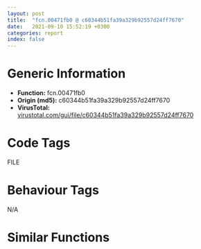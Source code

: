 ```yaml
---
layout: post
title:  "fcn.00471fb0 @ c60344b51fa39a329b92557d24ff7670"
date:   2021-09-10 15:52:19 +0300
categories: report
index: false
---
```


# Generic Information
- **Function:** fcn.00471fb0
- **Origin (md5):** c60344b51fa39a329b92557d24ff7670
- **VirusTotal:** [virustotal.com/gui/file/c60344b51fa39a329b92557d24ff7670][virustotal_ref]

# Code Tags
<span class="tag" id="FILE">FILE</span>


# Behaviour Tags
<span class="bhv-tag" id="na">N/A</span>

# Similar Functions
<script type="text/javascript" src="https://www.gstatic.com/charts/loader.js"></script>
<script type="text/javascript">

    google.charts.load('current', {'packages':['corechart']});
    google.charts.setOnLoadCallback(drawChart);

    function drawChart() {
    var data = new google.visualization.DataTable();
        data.addColumn('number', 'X');
        data.addColumn('number', 'Y');
        data.addColumn({type: 'string', role: 'tooltip', 'p': {'html': true}});
        data.addColumn({'type': 'string', 'role': 'style'});
        
        data.addRows([
    [-86.7068099975586, 6.643580436706543, '<b><a href="/report/fcn.00471fb0@c60344b51fa39a329b92557d24ff7670">fcn.00471fb0</a><br>@c60344b51fa39a329b92557d24ff7670</b><br>push ebp<br>mov ebp, esp<br>push 0xffffffffffffffff<br>push 0x5ad3e0<br>mov eax, dword<br>push eax<br>sub esp, 0x4c<br>mov eax, dword[0x5ffcc0]<br>xor eax, ebp<br>push eax<br>lea eax, [ebp-0xc]<br>mov dword<br>mov dword[ebp-0x34], ecx<br>lea ecx, [ebp-0x1c]<br>call fcn.00421860<br>mov dword[ebp-4], 0<br>lea ecx, [ebp-0x18]<br>call fcn.00421860<br>mov byte[ebp-4], 1<br>push 0xb<br>lea eax, [ebp-0x20]<br>push eax<br>call fcn.0044e680<br>add esp, 8<br>mov dword[ebp-0x38], eax<br>mov ecx, dword[ebp-0x38]<br>mov dword[ebp-0x3c], ecx<br>mov byte[ebp-4], 2<br>mov edx, dword[ebp-0x3c]<br>push edx<br>lea ecx, [ebp-0x1c]<br>call fcn.0040f980<br>mov byte[ebp-4], 1<br>lea ecx, [ebp-0x20]<br>call fcn.00410950<br>push str.PN8n8n<br>mov eax, dword[ebp-0x1c]<br>push eax<br>push 0x5cffd0<br>lea ecx, [ebp-0x18]<br>push ecx<br>call fcn.00415100<br>add esp, 0x10<br>push ecx<br>mov ecx, esp<br>mov dword[ebp-0x24], esp<br>lea edx, [ebp-0x18]<br>push edx<br>call fcn.0040f860<br>mov dword[ebp-0x40], eax<br>call fcn.0044e5f0<br>add esp, 4<br>mov dword[ebp-0x44], eax<br>cmp dword[ebp-0x44], 0<br>je 0x47207d<br>push ecx<br>mov ecx, esp<br>mov dword[ebp-0x28], esp<br>lea eax, [ebp-0x18]<br>push eax<br>call fcn.0040f860<br>mov dword[ebp-0x48], eax<br>call fcn.0044ec20<br>add esp, 4<br>lea ecx, [ebp-0x14]<br>call fcn.00421860<br>mov byte[ebp-4], 3<br>lea ecx, [ebp-0x10]<br>call fcn.00421860<br>mov byte[ebp-4], 4<br>push 0x10<br>lea ecx, [ebp-0x2c]<br>push ecx<br>call fcn.0044e680<br>add esp, 8<br>mov dword[ebp-0x4c], eax<br>mov edx, dword[ebp-0x4c]<br>mov dword[ebp-0x50], edx<br>mov byte[ebp-4], 5<br>mov eax, dword[ebp-0x50]<br>push eax<br>lea ecx, [ebp-0x14]<br>call fcn.0040f980<br>mov byte[ebp-4], 4<br>lea ecx, [ebp-0x2c]<br>call fcn.00410950<br>push str.PN8n8n<br>mov ecx, dword[ebp-0x14]<br>push ecx<br>push str._s__s.lnk<br>lea edx, [ebp-0x10]<br>push edx<br>call fcn.00415100<br>add esp, 0x10<br>push ecx<br>mov ecx, esp<br>mov dword[ebp-0x30], esp<br>lea eax, [ebp-0x10]<br>push eax<br>call fcn.0040f860<br>mov dword[ebp-0x54], eax<br>call fcn.0044e5f0<br>add esp, 4<br>mov dword[ebp-0x58], eax<br>cmp dword[ebp-0x58], 0<br>je 0x472114<br>lea ecx, [ebp-0x10]<br>call fcn.00453f10<br>push eax<br>call dword[sym.imp.KERNEL32.dll_DeleteFileW]<br>mov byte[ebp-4], 3<br>lea ecx, [ebp-0x10]<br>call fcn.00410950<br>mov byte[ebp-4], 1<br>lea ecx, [ebp-0x14]<br>call fcn.00410950<br>mov byte[ebp-4], 0<br>lea ecx, [ebp-0x18]<br>call fcn.00410950<br>mov dword[ebp-4], 0xffffffff<br>lea ecx, [ebp-0x1c]<br>call fcn.00410950<br>mov ecx, dword[ebp-0xc]<br>mov dword<br>pop ecx<br>mov esp, ebp<br>pop ebp<br>ret <br><eoc> ', 'point { fill-color: #e0440e; }'],
[-35.49811553955078, -105.87810516357422, '<b><a href="/report/fcn.0041a1d0@c60344b51fa39a329b92557d24ff7670">fcn.0041a1d0</a><br>@c60344b51fa39a329b92557d24ff7670</b><br>push ebp<br>mov ebp, esp<br>push 0xffffffffffffffff<br>push 0x5afaf8<br>mov eax, dword<br>push eax<br>sub esp, 0x88<br>push esi<br>mov eax, dword[0x5ffcc0]<br>xor eax, ebp<br>push eax<br>lea eax, [ebp-0xc]<br>mov dword<br>mov dword[ebp-0x4c], ecx<br>mov dword[ebp-4], 1<br>push 0x26<br>lea eax, [ebp-0x24]<br>push eax<br>call fcn.00516660<br>add esp, 8<br>mov dword[ebp-0x50], eax<br>mov ecx, dword[ebp-0x50]<br>mov dword[ebp-0x54], ecx<br>mov byte[ebp-4], 2<br>push str._Internet_Explorer_iexplore.exe<br>mov edx, dword[ebp-0x54]<br>push edx<br>lea eax, [ebp-0x10]<br>push eax<br>call fcn.00410080<br>add esp, 0xc<br>mov byte[ebp-4], 4<br>lea ecx, [ebp-0x24]<br>call fcn.00410950<br>push ecx<br>mov ecx, esp<br>mov dword[ebp-0x28], esp<br>lea edx, [ebp-0x10]<br>push edx<br>call fcn.0040f860<br>mov dword[ebp-0x58], eax<br>call fcn.00528e50<br>add esp, 4<br>mov dword[ebp-0x5c], eax<br>cmp dword[ebp-0x5c], 0<br>je 0x41a43b<br>lea esi, [ebp-0x14]<br>call fcn.00516620<br>mov byte[ebp-4], 5<br>lea eax, [ebp-0x1c]<br>push eax<br>mov ecx, dword[ebp-0x4c]<br>call fcn.0041a480<br>mov byte[ebp-4], 6<br>mov ecx, dword[ebp+0x10]<br>push ecx<br>push ecx<br>mov ecx, esp<br>mov dword[ebp-0x2c], esp<br>push 0x5da5a8<br>call fcn.0040f880<br>mov dword[ebp-0x60], eax<br>mov edx, dword[ebp-0x60]<br>mov dword[ebp-0x64], edx<br>mov byte[ebp-4], 7<br>push ecx<br>mov ecx, esp<br>mov dword[ebp-0x30], esp<br>lea eax, [ebp-0x1c]<br>push eax<br>call fcn.0040f860<br>mov dword[ebp-0x68], eax<br>mov ecx, dword[ebp-0x68]<br>mov dword[ebp-0x6c], ecx<br>mov byte[ebp-4], 8<br>push ecx<br>mov ecx, esp<br>mov dword[ebp-0x34], esp<br>lea edx, [ebp+0xc]<br>push edx<br>call fcn.0040f860<br>mov dword[ebp-0x70], eax<br>mov eax, dword[ebp-0x70]<br>mov dword[ebp-0x74], eax<br>mov byte[ebp-4], 9<br>push ecx<br>mov ecx, esp<br>mov dword[ebp-0x38], esp<br>lea edx, [ebp-0x10]<br>push edx<br>call fcn.0040f860<br>mov dword[ebp-0x78], eax<br>mov eax, dword[ebp-0x78]<br>mov dword[ebp-0x7c], eax<br>mov byte[ebp-4], 0xa<br>push ecx<br>mov ecx, esp<br>mov dword[ebp-0x3c], esp<br>lea edx, [ebp+8]<br>push edx<br>call fcn.0040f860<br>mov dword[ebp-0x80], eax<br>mov eax, dword[ebp-0x80]<br>mov dword[ebp-0x84], eax<br>mov byte[ebp-4], 0xb<br>push ecx<br>mov ecx, esp<br>mov dword[ebp-0x40], esp<br>push 0x5da5ac<br>call fcn.0040f880<br>mov dword[ebp-0x88], eax<br>lea ecx, [ebp-0x18]<br>push ecx<br>mov byte[ebp-4], 6<br>mov ecx, dword[ebp-0x4c]<br>call fcn.00419590<br>mov dword[ebp-0x8c], eax<br>mov byte[ebp-4], 0xc<br>lea ecx, [ebp-0x18]<br>call fcn.00410410<br>movzx edx, al<br>test edx, edx<br>jne 0x41a417<br>push ecx<br>mov ecx, esp<br>mov dword[ebp-0x44], esp<br>lea eax, [ebp-0x18]<br>push eax<br>call fcn.0040f860<br>mov dword[ebp-0x90], eax<br>lea ecx, [ebp-0x20]<br>push ecx<br>call fcn.00417340<br>add esp, 8<br>mov dword[ebp-0x94], eax<br>mov byte[ebp-4], 0xd<br>push 0x5da5b0<br>lea ecx, [ebp-0x14]<br>call fcn.00410280<br>lea edx, [ebp-0x20]<br>push edx<br>lea ecx, [ebp-0x14]<br>call fcn.004102b0<br>push 1<br>lea ecx, [ebp-0x14]<br>call fcn.00453f10<br>push eax<br>lea ecx, [ebp-0x18]<br>call fcn.00453f10<br>push eax<br>call dword[sym.imp.KERNEL32.dll_CopyFileW]<br>mov byte[ebp-0x45], 1<br>mov byte[ebp-4], 0xc<br>lea ecx, [ebp-0x20]<br>call fcn.00410950<br>mov byte[ebp-4], 6<br>lea ecx, [ebp-0x18]<br>call fcn.00410950<br>mov byte[ebp-4], 5<br>lea ecx, [ebp-0x1c]<br>call fcn.00410950<br>mov byte[ebp-4], 4<br>lea ecx, [ebp-0x14]<br>call fcn.00410950<br>mov byte[ebp-4], 1<br>lea ecx, [ebp-0x10]<br>call fcn.00410950<br>mov byte[ebp-4], 0<br>lea ecx, [ebp+8]<br>call fcn.00410950<br>mov dword[ebp-4], 0xffffffff<br>lea ecx, [ebp+0xc]<br>call fcn.00410950<br>mov al, byte[ebp-0x45]<br>jmp 0x41a469<br>mov byte[ebp-4], 6<br>lea ecx, [ebp-0x18]<br>call fcn.00410950<br>mov byte[ebp-4], 5<br>lea ecx, [ebp-0x1c]<br>call fcn.00410950<br>mov byte[ebp-4], 4<br>lea ecx, [ebp-0x14]<br>call fcn.00410950<br>mov byte[ebp-0x46], 0<br>mov byte[ebp-4], 1<br>lea ecx, [ebp-0x10]<br>call fcn.00410950<br>mov byte[ebp-4], 0<br>lea ecx, [ebp+8]<br>call fcn.00410950<br>mov dword[ebp-4], 0xffffffff<br>lea ecx, [ebp+0xc]<br>call fcn.00410950<br>mov al, byte[ebp-0x46]<br>mov ecx, dword[ebp-0xc]<br>mov dword<br>pop ecx<br>pop esi<br>mov esp, ebp<br>pop ebp<br>ret 0xc<br><eoc> ', 'null'],
[-106.46360778808594, -128.04904174804688, '<b><a href="/report/fcn.00413820@279a61b1e76da49531f1f16fd1102a2d">fcn.00413820</a><br>@279a61b1e76da49531f1f16fd1102a2d</b><br>push ebp<br>mov ebp, esp<br>push 0xffffffffffffffff<br>push 0x4f67bf<br>mov eax, dword<br>push eax<br>sub esp, 0xb3c<br>mov eax, dword[0x53ebd0]<br>xor eax, ebp<br>mov dword[ebp-0x10], eax<br>push eax<br>lea eax, [ebp-0xc]<br>mov dword<br>mov dword[ebp-0xafc], 0<br>mov dword[ebp-4], 1<br>push str._DESKTOP_<br>lea ecx, [ebp-0x80c]<br>call fcn.004012e0<br>mov dword[ebp-0x7f0], 0<br>mov byte[ebp-4], 2<br>push str._INTERNET_<br>lea ecx, [ebp-0x7ec]<br>call fcn.004012e0<br>mov dword[ebp-0x7d0], 1<br>mov byte[ebp-4], 3<br>push str._PROGRAMS_<br>lea ecx, [ebp-0x7cc]<br>call fcn.004012e0<br>mov dword[ebp-0x7b0], 2<br>mov byte[ebp-4], 4<br>push str._CONTROLS_<br>lea ecx, [ebp-0x7ac]<br>call fcn.004012e0<br>mov dword[ebp-0x790], 3<br>mov byte[ebp-4], 5<br>push str._PRINTERS_<br>lea ecx, [ebp-0x78c]<br>call fcn.004012e0<br>mov dword[ebp-0x770], 4<br>mov byte[ebp-4], 6<br>push str._PERSONAL_<br>lea ecx, [ebp-0x76c]<br>call fcn.004012e0<br>mov dword[ebp-0x750], 5<br>mov byte[ebp-4], 7<br>push str._FAVORITES_<br>lea ecx, [ebp-0x74c]<br>call fcn.004012e0<br>mov dword[ebp-0x730], 6<br>mov byte[ebp-4], 8<br>push str._STARTUP_<br>lea ecx, [ebp-0x72c]<br>call fcn.004012e0<br>mov dword[ebp-0x710], 7<br>mov byte[ebp-4], 9<br>push str._RECENT_<br>lea ecx, [ebp-0x70c]<br>call fcn.004012e0<br>mov dword[ebp-0x6f0], 8<br>mov byte[ebp-4], 0xa<br>push str._SENDTO_<br>lea ecx, [ebp-0x6ec]<br>call fcn.004012e0<br>mov dword[ebp-0x6d0], 9<br>mov byte[ebp-4], 0xb<br>push str._BITBUCKET_<br>lea ecx, [ebp-0x6cc]<br>call fcn.004012e0<br>mov dword[ebp-0x6b0], 0xa<br>mov byte[ebp-4], 0xc<br>push str._STARTMENU_<br>lea ecx, [ebp-0x6ac]<br>call fcn.004012e0<br>mov dword[ebp-0x690], 0xb<br>mov byte[ebp-4], 0xd<br>push str._MYDOCUMENTS_<br>lea ecx, [ebp-0x68c]<br>call fcn.004012e0<br>mov dword[ebp-0x670], 5<br>mov byte[ebp-4], 0xe<br>push str._MYMUSIC_<br>lea ecx, [ebp-0x66c]<br>call fcn.004012e0<br>mov dword[ebp-0x650], 0xd<br>mov byte[ebp-4], 0xf<br>push str._MYVIDEO_<br>lea ecx, [ebp-0x64c]<br>call fcn.004012e0<br>mov dword[ebp-0x630], 0xe<br>mov byte[ebp-4], 0x10<br>push str._DESKTOPDIRECTORY_<br>lea ecx, [ebp-0x62c]<br>call fcn.004012e0<br>mov dword[ebp-0x610], 0x10<br>mov byte[ebp-4], 0x11<br>push str._DRIVES_<br>lea ecx, [ebp-0x60c]<br>call fcn.004012e0<br>mov dword[ebp-0x5f0], 0x11<br>mov byte[ebp-4], 0x12<br>push str._NETWORK_<br>lea ecx, [ebp-0x5ec]<br>call fcn.004012e0<br>mov dword[ebp-0x5d0], 0x12<br>mov byte[ebp-4], 0x13<br>push str._NETHOOD_<br>lea ecx, [ebp-0x5cc]<br>call fcn.004012e0<br>mov dword[ebp-0x5b0], 0x13<br>mov byte[ebp-4], 0x14<br>push str._FONTS_<br>lea ecx, [ebp-0x5ac]<br>call fcn.004012e0<br>mov dword[ebp-0x590], 0x14<br>mov byte[ebp-4], 0x15<br>push str._TEMPLATES_<br>lea ecx, [ebp-0x58c]<br>call fcn.004012e0<br>mov dword[ebp-0x570], 0x15<br>mov byte[ebp-4], 0x16<br>push str._COMMON_STARTMENU_<br>lea ecx, [ebp-0x56c]<br>call fcn.004012e0<br>mov dword[ebp-0x550], 0x16<br>mov byte[ebp-4], 0x17<br>push str._COMMON_PROGRAMS_<br>lea ecx, [ebp-0x54c]<br>call fcn.004012e0<br>mov dword[ebp-0x530], 0x17<br>mov byte[ebp-4], 0x18<br>push str._COMMON_STARTUP_<br>lea ecx, [ebp-0x52c]<br>call fcn.004012e0<br>mov dword[ebp-0x510], 0x18<br>mov byte[ebp-4], 0x19<br>push str._COMMON_DESKTOPDIRECTORY_<br>lea ecx, [ebp-0x50c]<br>call fcn.004012e0<br>mov dword[ebp-0x4f0], 0x19<br>mov byte[ebp-4], 0x1a<br>push str._APPDATA_<br>lea ecx, [ebp-0x4ec]<br>call fcn.004012e0<br>mov dword[ebp-0x4d0], 0x1a<br>mov byte[ebp-4], 0x1b<br>push str._PRINTHOOD_<br>lea ecx, [ebp-0x4cc]<br>call fcn.004012e0<br>mov dword[ebp-0x4b0], 0x1b<br>mov byte[ebp-4], 0x1c<br>push str._LOCAL_APPDATA_<br>lea ecx, [ebp-0x4ac]<br>call fcn.004012e0<br>mov dword[ebp-0x490], 0x1c<br>mov byte[ebp-4], 0x1d<br>push str._ALTSTARTUP_<br>lea ecx, [ebp-0x48c]<br>call fcn.004012e0<br>mov dword[ebp-0x470], 0x1d<br>mov byte[ebp-4], 0x1e<br>push str._COMMON_ALTSTARTUP_<br>lea ecx, [ebp-0x46c]<br>call fcn.004012e0<br>mov dword[ebp-0x450], 0x1e<br>mov byte[ebp-4], 0x1f<br>push str._COMMON_FAVORITES_<br>lea ecx, [ebp-0x44c]<br>call fcn.004012e0<br>mov dword[ebp-0x430], 0x1f<br>mov byte[ebp-4], 0x20<br>push str._INTERNET_CACHE_<br>lea ecx, [ebp-0x42c]<br>call fcn.004012e0<br>mov dword[ebp-0x410], 0x20<br>mov byte[ebp-4], 0x21<br>push str._COOKIES_<br>lea ecx, [ebp-0x40c]<br>call fcn.004012e0<br>mov dword[ebp-0x3f0], 0x21<br>mov byte[ebp-4], 0x22<br>push str._HISTORY_<br>lea ecx, [ebp-0x3ec]<br>call fcn.004012e0<br>mov dword[ebp-0x3d0], 0x22<br>mov byte[ebp-4], 0x23<br>push str._COMMON_APPDATA_<br>lea ecx, [ebp-0x3cc]<br>call fcn.004012e0<br>mov dword[ebp-0x3b0], 0x23<br>mov byte[ebp-4], 0x24<br>push str._WINDOWS_<br>lea ecx, [ebp-0x3ac]<br>call fcn.004012e0<br>mov dword[ebp-0x390], 0x24<br>mov byte[ebp-4], 0x25<br>push str._SYSTEM_<br>lea ecx, [ebp-0x38c]<br>call fcn.004012e0<br>mov dword[ebp-0x370], 0x25<br>mov byte[ebp-4], 0x26<br>push str._PROGRAM_FILES_<br>lea ecx, [ebp-0x36c]<br>call fcn.004012e0<br>mov dword[ebp-0x350], 0x26<br>mov byte[ebp-4], 0x27<br>push str._MYPICTURES_<br>lea ecx, [ebp-0x34c]<br>call fcn.004012e0<br>mov dword[ebp-0x330], 0x27<br>mov byte[ebp-4], 0x28<br>push str._PROFILE_<br>lea ecx, [ebp-0x32c]<br>call fcn.004012e0<br>mov dword[ebp-0x310], 0x28<br>mov byte[ebp-4], 0x29<br>push str._SYSTEMX86_<br>lea ecx, [ebp-0x30c]<br>call fcn.004012e0<br>mov dword[ebp-0x2f0], 0x29<br>mov byte[ebp-4], 0x2a<br>push str._PROGRAM_FILESX86_<br>lea ecx, [ebp-0x2ec]<br>call fcn.004012e0<br>mov dword[ebp-0x2d0], 0x2a<br>mov byte[ebp-4], 0x2b<br>push str._PROGRAM_FILES_COMMON_<br>lea ecx, [ebp-0x2cc]<br>call fcn.004012e0<br>mov dword[ebp-0x2b0], 0x2b<br>mov byte[ebp-4], 0x2c<br>push str._PROGRAM_FILES_COMMONX86_<br>lea ecx, [ebp-0x2ac]<br>call fcn.004012e0<br>mov dword[ebp-0x290], 0x2c<br>mov byte[ebp-4], 0x2d<br>push str._COMMON_TEMPLATES_<br>lea ecx, [ebp-0x28c]<br>call fcn.004012e0<br>mov dword[ebp-0x270], 0x2d<br>mov byte[ebp-4], 0x2e<br>push str._COMMON_DOCUMENTS_<br>lea ecx, [ebp-0x26c]<br>call fcn.004012e0<br>mov dword[ebp-0x250], 0x2e<br>mov byte[ebp-4], 0x2f<br>push str._COMMON_ADMINTOOLS_<br>lea ecx, [ebp-0x24c]<br>call fcn.004012e0<br>mov dword[ebp-0x230], 0x2f<br>mov byte[ebp-4], 0x30<br>push str._ADMINTOOLS_<br>lea ecx, [ebp-0x22c]<br>call fcn.004012e0<br>mov dword[ebp-0x210], 0x30<br>mov byte[ebp-4], 0x31<br>push str._CONNECTIONS_<br>lea ecx, [ebp-0x20c]<br>call fcn.004012e0<br>mov dword[ebp-0x1f0], 0x31<br>mov byte[ebp-4], 0x32<br>push str._COMMON_MUSIC_<br>lea ecx, [ebp-0x1ec]<br>call fcn.004012e0<br>mov dword[ebp-0x1d0], 0x35<br>mov byte[ebp-4], 0x33<br>push str._COMMON_PICTURES_<br>lea ecx, [ebp-0x1cc]<br>call fcn.004012e0<br>mov dword[ebp-0x1b0], 0x36<br>mov byte[ebp-4], 0x34<br>push str._COMMON_VIDEO_<br>lea ecx, [ebp-0x1ac]<br>call fcn.004012e0<br>mov dword[ebp-0x190], 0x37<br>mov byte[ebp-4], 0x35<br>push str._RESOURCES_<br>lea ecx, [ebp-0x18c]<br>call fcn.004012e0<br>mov dword[ebp-0x170], 0x38<br>mov byte[ebp-4], 0x36<br>push str._RESOURCES_LOCALIZED_<br>lea ecx, [ebp-0x16c]<br>call fcn.004012e0<br>mov dword[ebp-0x150], 0x39<br>mov byte[ebp-4], 0x37<br>push str._COMMON_OEM_LINKS_<br>lea ecx, [ebp-0x14c]<br>call fcn.004012e0<br>mov dword[ebp-0x130], 0x3a<br>mov byte[ebp-4], 0x38<br>push str._CDBURN_AREA_<br>lea ecx, [ebp-0x12c]<br>call fcn.004012e0<br>mov dword[ebp-0x110], 0x3b<br>mov byte[ebp-4], 0x39<br>push str._COMPUTERSNEARME_<br>lea ecx, [ebp-0x10c]<br>call fcn.004012e0<br>mov dword[ebp-0xf0], 0x3d<br>mov byte[ebp-4], 0x3a<br>push str._FLAG_CREATE_<br>lea ecx, [ebp-0xec]<br>call fcn.004012e0<br>mov dword[ebp-0xd0], 0x8000<br>mov byte[ebp-4], 0x3b<br>push str._FLAG_DONT_VERIFY_<br>lea ecx, [ebp-0xcc]<br>call fcn.004012e0<br>mov dword[ebp-0xb0], 0x4000<br>mov byte[ebp-4], 0x3c<br>push str._FLAG_DONT_UNEXPAND_<br>lea ecx, [ebp-0xac]<br>call fcn.004012e0<br>mov dword[ebp-0x90], 0x2000<br>mov byte[ebp-4], 0x3d<br>push str._FLAG_NO_ALIAS_<br>lea ecx, [ebp-0x8c]<br>call fcn.004012e0<br>mov dword[ebp-0x70], 0x1000<br>mov byte[ebp-4], 0x3e<br>push str._FLAG_PER_USER_INIT_<br>lea ecx, [ebp-0x6c]<br>call fcn.004012e0<br>mov dword[ebp-0x50], 0x800<br>mov byte[ebp-4], 0x3f<br>push str._FLAG_MASK_<br>lea ecx, [ebp-0x4c]<br>call fcn.004012e0<br>mov dword[ebp-0x30], 0xff00<br>mov byte[ebp-4], 0x40<br>push 0x51454c<br>lea ecx, [ebp-0x828]<br>call fcn.004012e0<br>mov byte[ebp-4], 0x41<br>push 0x514554<br>lea ecx, [ebp-0x2c]<br>call fcn.004012e0<br>mov byte[ebp-4], 0x42<br>push str.SHGetSpecialFolderPathW<br>push str.shell32.dll<br>call dword[sym.imp.KERNEL32.dll_LoadLibraryW]<br>push eax<br>call dword[sym.imp.KERNEL32.dll_GetProcAddress]<br>mov dword[ebp-0x82c], eax<br>xor eax, eax<br>mov word[ebp-0xa34], ax<br>push 0x206<br>push 0<br>lea ecx, [ebp-0xa32]<br>push ecx<br>call fcn.00490b70<br>add esp, 0xc<br>mov dword[ebp-0xa38], 0<br>jmp 0x41402b<br>mov edx, dword[ebp-0xa38]<br>add edx, 1<br>mov dword[ebp-0xa38], edx<br>cmp dword[ebp-0xa38], 0x3f<br>jae 0x414171<br>push 0<br>mov eax, dword[ebp-0xa38]<br>shl eax, 5<br>lea ecx, [ebp+eax-0x80c]<br>push ecx<br>lea ecx, [ebp+0xc]<br>call fcn.00412c10<br>cmp eax, dword[0x513c18]<br>je 0x41416c<br>push 0<br>mov edx, dword[ebp-0xa38]<br>shl edx, 5<br>mov eax, dword[ebp+edx-0x7f0]<br>push eax<br>lea ecx, [ebp-0xa34]<br>push ecx<br>push 0<br>call dword[ebp-0x82c]<br>sub esp, 0x1c<br>mov ecx, esp<br>mov dword[ebp-0xa3c], esp<br>lea edx, [ebp-0xa34]<br>push edx<br>call fcn.004012e0<br>mov dword[ebp-0xb00], eax<br>mov eax, dword[ebp-0xb00]<br>mov dword[ebp-0xb04], eax<br>mov byte[ebp-4], 0x43<br>mov ecx, dword[ebp-0xa38]<br>shl ecx, 5<br>lea edx, [ebp+ecx-0x80c]<br>sub esp, 0x1c<br>mov ecx, esp<br>mov dword[ebp-0xa40], esp<br>push edx<br>call fcn.00401320<br>mov dword[ebp-0xb08], eax<br>mov eax, dword[ebp-0xb08]<br>mov dword[ebp-0xb0c], eax<br>mov byte[ebp-4], 0x44<br>sub esp, 0x1c<br>mov ecx, esp<br>mov dword[ebp-0xa44], esp<br>lea edx, [ebp+0xc]<br>push edx<br>call fcn.00401320<br>mov dword[ebp-0xb10], eax<br>mov eax, dword[ebp+8]<br>push eax<br>mov byte[ebp-4], 0x42<br>call fcn.00413010<br>add esp, 0x58<br>mov dword[ebp-0xb14], eax<br>mov ecx, dword[ebp-0xafc]<br>or ecx, 1<br>mov dword[ebp-0xafc], ecx<br>mov byte[ebp-4], 0x41<br>lea ecx, [ebp-0x2c]<br>call fcn.00401360<br>mov byte[ebp-4], 0x40<br>lea ecx, [ebp-0x828]<br>call fcn.00401360<br>mov byte[ebp-4], 1<br>push 0x412ab0<br>push 0x3f<br>push 0x20<br>lea edx, [ebp-0x80c]<br>push edx<br>call fcn.00497554<br>mov byte[ebp-4], 0<br>lea ecx, [ebp+0xc]<br>call fcn.00401360<br>mov eax, dword[ebp+8]<br>jmp 0x414493<br>jmp 0x41401c<br>lea ecx, [ebp-0x828]<br>call fcn.00403920<br>push eax<br>push 0<br>lea eax, [ebp-0xa64]<br>push eax<br>lea ecx, [ebp+0xc]<br>call fcn.00413450<br>mov dword[ebp-0xb18], eax<br>mov ecx, dword[ebp-0xb18]<br>mov dword[ebp-0xb1c], ecx<br>mov byte[ebp-4], 0x45<br>lea edx, [ebp-0x828]<br>push edx<br>mov eax, dword[ebp-0xb1c]<br>push eax<br>call fcn.00413220<br>add esp, 8<br>mov byte[ebp-0xa45], al<br>mov byte[ebp-4], 0x42<br>lea ecx, [ebp-0xa64]<br>call fcn.00401360<br>movzx ecx, byte[ebp-0xa45]<br>test ecx, ecx<br>je 0x4142e9<br>mov edx, dword[0x513c18]<br>push edx<br>lea ecx, [ebp-0x828]<br>call fcn.00403920<br>push eax<br>lea eax, [ebp-0xa80]<br>push eax<br>lea ecx, [ebp+0xc]<br>call fcn.00413450<br>mov dword[ebp-0xb20], eax<br>mov ecx, dword[ebp-0xb20]<br>mov dword[ebp-0xb24], ecx<br>mov byte[ebp-4], 0x46<br>mov edx, dword[ebp-0xb24]<br>push edx<br>sub esp, 0x1c<br>mov eax, esp<br>mov dword[ebp-0xa84], esp<br>push eax<br>call fcn.004136c0<br>add esp, 4<br>mov dword[ebp-0xb28], eax<br>lea ecx, [ebp-0xaa0]<br>push ecx<br>call fcn.00413640<br>add esp, 0x20<br>mov dword[ebp-0xb2c], eax<br>mov edx, dword[ebp-0xb2c]<br>mov dword[ebp-0xb30], edx<br>mov byte[ebp-4], 0x47<br>mov eax, dword[ebp-0xb30]<br>push eax<br>mov ecx, dword[ebp+8]<br>push ecx<br>call fcn.00413370<br>add esp, 0xc<br>mov edx, dword[ebp-0xafc]<br>or edx, 1<br>mov dword[ebp-0xafc], edx<br>mov byte[ebp-4], 0x46<br>lea ecx, [ebp-0xaa0]<br>call fcn.00401360<br>mov byte[ebp-4], 0x42<br>lea ecx, [ebp-0xa80]<br>call fcn.00401360<br>mov byte[ebp-4], 0x41<br>lea ecx, [ebp-0x2c]<br>call fcn.00401360<br>mov byte[ebp-4], 0x40<br>lea ecx, [ebp-0x828]<br>call fcn.00401360<br>mov byte[ebp-4], 1<br>push 0x412ab0<br>push 0x3f<br>push 0x20<br>lea eax, [ebp-0x80c]<br>push eax<br>call fcn.00497554<br>mov byte[ebp-4], 0<br>lea ecx, [ebp+0xc]<br>call fcn.00401360<br>mov eax, dword[ebp+8]<br>jmp 0x414493<br>lea ecx, [ebp-0x2c]<br>call fcn.00403920<br>push eax<br>push 0<br>lea ecx, [ebp-0xac0]<br>push ecx<br>lea ecx, [ebp+0xc]<br>call fcn.00413450<br>mov dword[ebp-0xb34], eax<br>mov edx, dword[ebp-0xb34]<br>mov dword[ebp-0xb38], edx<br>mov byte[ebp-4], 0x48<br>lea eax, [ebp-0x2c]<br>push eax<br>mov ecx, dword[ebp-0xb38]<br>push ecx<br>call fcn.00413220<br>add esp, 8<br>mov byte[ebp-0xaa1], al<br>mov byte[ebp-4], 0x42<br>lea ecx, [ebp-0xac0]<br>call fcn.00401360<br>movzx edx, byte[ebp-0xaa1]<br>test edx, edx<br>je 0x414435<br>mov eax, dword[0x513c18]<br>push eax<br>lea ecx, [ebp-0x2c]<br>call fcn.00403920<br>push eax<br>lea ecx, [ebp-0xadc]<br>push ecx<br>lea ecx, [ebp+0xc]<br>call fcn.00413450<br>mov dword[ebp-0xb3c], eax<br>mov edx, dword[ebp-0xb3c]<br>mov dword[ebp-0xb40], edx<br>mov byte[ebp-4], 0x49<br>lea eax, [ebp-0xaf8]<br>push eax<br>call fcn.004136c0<br>add esp, 4<br>mov dword[ebp-0xb44], eax<br>mov ecx, dword[ebp-0xb44]<br>mov dword[ebp-0xb48], ecx<br>mov byte[ebp-4], 0x4a<br>mov edx, dword[ebp-0xb40]<br>push edx<br>mov eax, dword[ebp-0xb48]<br>push eax<br>mov ecx, dword[ebp+8]<br>push ecx<br>call fcn.00413370<br>add esp, 0xc<br>mov edx, dword[ebp-0xafc]<br>or edx, 1<br>mov dword[ebp-0xafc], edx<br>mov byte[ebp-4], 0x49<br>lea ecx, [ebp-0xaf8]<br>call fcn.00401360<br>mov byte[ebp-4], 0x42<br>lea ecx, [ebp-0xadc]<br>call fcn.00401360<br>mov byte[ebp-4], 0x41<br>lea ecx, [ebp-0x2c]<br>call fcn.00401360<br>mov byte[ebp-4], 0x40<br>lea ecx, [ebp-0x828]<br>call fcn.00401360<br>mov byte[ebp-4], 1<br>push 0x412ab0<br>push 0x3f<br>push 0x20<br>lea eax, [ebp-0x80c]<br>push eax<br>call fcn.00497554<br>mov byte[ebp-4], 0<br>lea ecx, [ebp+0xc]<br>call fcn.00401360<br>mov eax, dword[ebp+8]<br>jmp 0x414493<br>lea ecx, [ebp+0xc]<br>push ecx<br>mov ecx, dword[ebp+8]<br>call fcn.00401320<br>mov edx, dword[ebp-0xafc]<br>or edx, 1<br>mov dword[ebp-0xafc], edx<br>mov byte[ebp-4], 0x41<br>lea ecx, [ebp-0x2c]<br>call fcn.00401360<br>mov byte[ebp-4], 0x40<br>lea ecx, [ebp-0x828]<br>call fcn.00401360<br>mov byte[ebp-4], 1<br>push 0x412ab0<br>push 0x3f<br>push 0x20<br>lea eax, [ebp-0x80c]<br>push eax<br>call fcn.00497554<br>mov byte[ebp-4], 0<br>lea ecx, [ebp+0xc]<br>call fcn.00401360<br>mov eax, dword[ebp+8]<br>mov ecx, dword[ebp-0xc]<br>mov dword<br>pop ecx<br>mov ecx, dword[ebp-0x10]<br>xor ecx, ebp<br>call fcn.00490ace<br>mov esp, ebp<br>pop ebp<br>ret <br><eoc> ', 'null'],
[-25.105009078979492, -34.97861862182617, '<b><a href="/report/fcn.00451340@c60344b51fa39a329b92557d24ff7670">fcn.00451340</a><br>@c60344b51fa39a329b92557d24ff7670</b><br>push ebp<br>mov ebp, esp<br>push 0xffffffffffffffff<br>push 0x5b0206<br>mov eax, dword<br>push eax<br>sub esp, 0x374<br>mov eax, dword[0x5ffcc0]<br>xor eax, ebp<br>mov dword[ebp-0x2c], eax<br>push eax<br>lea eax, [ebp-0xc]<br>mov dword<br>mov dword[ebp-4], 7<br>lea ecx, [ebp-0x1c]<br>call fcn.00421860<br>mov byte[ebp-4], 8<br>lea ecx, [ebp-0x18]<br>call fcn.00421860<br>mov byte[ebp-4], 9<br>cmp dword[ebp+0x40], 1<br>jne 0x45157b<br>mov eax, dword[ebp+0x48]<br>push eax<br>mov ecx, dword[ebp+0x44]<br>push ecx<br>call fcn.0044d560<br>add esp, 8<br>mov dword[ebp-0x20], eax<br>cmp dword[ebp-0x20], 0xa<br>jne 0x451446<br>mov dword[ebp-0x2ac], 0<br>mov byte[ebp-4], 8<br>lea ecx, [ebp-0x18]<br>call fcn.00410950<br>mov byte[ebp-4], 7<br>lea ecx, [ebp-0x1c]<br>call fcn.00410950<br>mov byte[ebp-4], 6<br>lea ecx, [ebp+8]<br>call fcn.00410950<br>mov byte[ebp-4], 5<br>lea ecx, [ebp+0xc]<br>call fcn.00410950<br>mov byte[ebp-4], 4<br>lea ecx, [ebp+0x14]<br>call fcn.00410950<br>mov byte[ebp-4], 3<br>lea ecx, [ebp+0x18]<br>call fcn.00410950<br>mov byte[ebp-4], 2<br>lea ecx, [ebp+0x1c]<br>call fcn.00410950<br>mov byte[ebp-4], 1<br>lea ecx, [ebp+0x20]<br>call fcn.00410950<br>mov byte[ebp-4], 0<br>lea ecx, [ebp+0x24]<br>call fcn.00410950<br>mov dword[ebp-4], 0xffffffff<br>lea ecx, [ebp+0x38]<br>call fcn.00410950<br>mov eax, dword[ebp-0x2ac]<br>jmp 0x451c99<br>cmp dword[ebp-0x20], 1<br>je 0x451456<br>cmp dword[ebp-0x20], 3<br>jne 0x4514eb<br>mov dword[ebp-0x2b0], 1<br>mov byte[ebp-4], 8<br>lea ecx, [ebp-0x18]<br>call fcn.00410950<br>mov byte[ebp-4], 7<br>lea ecx, [ebp-0x1c]<br>call fcn.00410950<br>mov byte[ebp-4], 6<br>lea ecx, [ebp+8]<br>call fcn.00410950<br>mov byte[ebp-4], 5<br>lea ecx, [ebp+0xc]<br>call fcn.00410950<br>mov byte[ebp-4], 4<br>lea ecx, [ebp+0x14]<br>call fcn.00410950<br>mov byte[ebp-4], 3<br>lea ecx, [ebp+0x18]<br>call fcn.00410950<br>mov byte[ebp-4], 2<br>lea ecx, [ebp+0x1c]<br>call fcn.00410950<br>mov byte[ebp-4], 1<br>lea ecx, [ebp+0x20]<br>call fcn.00410950<br>mov byte[ebp-4], 0<br>lea ecx, [ebp+0x24]<br>call fcn.00410950<br>mov dword[ebp-4], 0xffffffff<br>lea ecx, [ebp+0x38]<br>call fcn.00410950<br>mov eax, dword[ebp-0x2b0]<br>jmp 0x451c99<br>mov dword[ebp-0x2b4], 2<br>mov byte[ebp-4], 8<br>lea ecx, [ebp-0x18]<br>call fcn.00410950<br>mov byte[ebp-4], 7<br>lea ecx, [ebp-0x1c]<br>call fcn.00410950<br>mov byte[ebp-4], 6<br>lea ecx, [ebp+8]<br>call fcn.00410950<br>mov byte[ebp-4], 5<br>lea ecx, [ebp+0xc]<br>call fcn.00410950<br>mov byte[ebp-4], 4<br>lea ecx, [ebp+0x14]<br>call fcn.00410950<br>mov byte[ebp-4], 3<br>lea ecx, [ebp+0x18]<br>call fcn.00410950<br>mov byte[ebp-4], 2<br>lea ecx, [ebp+0x1c]<br>call fcn.00410950<br>mov byte[ebp-4], 1<br>lea ecx, [ebp+0x20]<br>call fcn.00410950<br>mov byte[ebp-4], 0<br>lea ecx, [ebp+0x24]<br>call fcn.00410950<br>mov dword[ebp-4], 0xffffffff<br>lea ecx, [ebp+0x38]<br>call fcn.00410950<br>mov eax, dword[ebp-0x2b4]<br>jmp 0x451c99<br>push 0x26<br>lea edx, [ebp-0x2b8]<br>push edx<br>call fcn.0044e680<br>add esp, 8<br>mov dword[ebp-0x30c], eax<br>mov eax, dword[ebp-0x30c]<br>mov dword[ebp-0x310], eax<br>mov byte[ebp-4], 0xa<br>mov ecx, dword[ebp-0x310]<br>push ecx<br>lea ecx, [ebp-0x18]<br>call fcn.0040f980<br>mov byte[ebp-4], 9<br>lea ecx, [ebp-0x2b8]<br>call fcn.00410950<br>push 0<br>push 0x2e<br>lea ecx, [ebp+0x14]<br>call fcn.0040fd40<br>push eax<br>lea edx, [ebp-0x10]<br>push edx<br>lea ecx, [ebp+0x14]<br>call fcn.0040ffc0<br>mov byte[ebp-4], 0xb<br>push 0x5d31e8<br>lea ecx, [ebp-0x18]<br>call fcn.0040fa60<br>lea eax, [ebp-0x10]<br>push eax<br>lea ecx, [ebp-0x18]<br>call fcn.0040fa40<br>push ecx<br>mov ecx, esp<br>mov dword[ebp-0x2bc], esp<br>lea edx, [ebp-0x18]<br>push edx<br>call fcn.0040f860<br>mov dword[ebp-0x314], eax<br>call fcn.0044e5f0<br>add esp, 4<br>mov dword[ebp-0x318], eax<br>cmp dword[ebp-0x318], 0<br>jne 0x451636<br>push 0<br>lea ecx, [ebp-0x18]<br>call fcn.00453f10<br>push eax<br>call dword[sym.imp.KERNEL32.dll_CreateDirectoryW]<br>push 0x5d31ec<br>lea ecx, [ebp-0x18]<br>call fcn.0040fa60<br>lea eax, [ebp+8]<br>push eax<br>lea ecx, [ebp-0x1c]<br>call fcn.0040f980<br>lea ecx, [ebp-0x1c]<br>push ecx<br>call fcn.00452380<br>add esp, 4<br>lea edx, [ebp-0x1c]<br>push edx<br>lea eax, [ebp-0x18]<br>push eax<br>lea ecx, [ebp-0x2c0]<br>push ecx<br>call fcn.0041a530<br>add esp, 0xc<br>mov dword[ebp-0x31c], eax<br>mov edx, dword[ebp-0x31c]<br>mov dword[ebp-0x320], edx<br>mov byte[ebp-4], 0xc<br>mov eax, dword[ebp-0x320]<br>push eax<br>lea ecx, [ebp-0x1c]<br>call fcn.0040f980<br>mov byte[ebp-4], 0xb<br>lea ecx, [ebp-0x2c0]<br>call fcn.00410950<br>cmp dword[ebp+0x4c], 0<br>jne 0x4516f8<br>push ecx<br>mov ecx, esp<br>mov dword[ebp-0x2c4], esp<br>lea edx, [ebp-0x1c]<br>push edx<br>call fcn.0040f860<br>mov dword[ebp-0x324], eax<br>mov eax, dword[ebp-0x324]<br>mov dword[ebp-0x328], eax<br>mov byte[ebp-4], 0xd<br>push ecx<br>mov ecx, esp<br>mov dword[ebp-0x2c8], esp<br>lea edx, [ebp+8]<br>push edx<br>call fcn.0040f860<br>mov dword[ebp-0x32c], eax<br>mov byte[ebp-4], 0xb<br>call fcn.00452070<br>add esp, 8<br>cmp dword[ebp+0x10], 0<br>je 0x451845<br>push ecx<br>mov ecx, esp<br>mov dword[ebp-0x2cc], esp<br>lea eax, [ebp-0x1c]<br>push eax<br>call fcn.0040f860<br>mov dword[ebp-0x330], eax<br>lea ecx, [ebp-0x24]<br>push ecx<br>call fcn.0045ae00<br>add esp, 8<br>mov dword[ebp-0x334], eax<br>mov byte[ebp-4], 0xe<br>push ecx<br>mov ecx, esp<br>mov dword[ebp-0x2d0], esp<br>lea edx, [ebp+0xc]<br>push edx<br>call fcn.0040f860<br>mov dword[ebp-0x338], eax<br>mov eax, dword[ebp-0x338]<br>mov dword[ebp-0x33c], eax<br>mov byte[ebp-4], 0xf<br>push ecx<br>mov ecx, esp<br>mov dword[ebp-0x2d4], esp<br>lea edx, [ebp-0x24]<br>push edx<br>call fcn.0040f860<br>mov dword[ebp-0x340], eax<br>mov byte[ebp-4], 0xe<br>call fcn.004040a0<br>add esp, 8<br>mov byte[ebp-0x341], al<br>movzx eax, byte[ebp-0x341]<br>test eax, eax<br>jne 0x451839<br>mov dword[ebp-0x2d8], 1<br>mov byte[ebp-4], 0xb<br>lea ecx, [ebp-0x24]<br>call fcn.00410950<br>mov byte[ebp-4], 9<br>lea ecx, [ebp-0x10]<br>call fcn.00410950<br>mov byte[ebp-4], 8<br>lea ecx, [ebp-0x18]<br>call fcn.00410950<br>mov byte[ebp-4], 7<br>lea ecx, [ebp-0x1c]<br>call fcn.00410950<br>mov byte[ebp-4], 6<br>lea ecx, [ebp+8]<br>call fcn.00410950<br>mov byte[ebp-4], 5<br>lea ecx, [ebp+0xc]<br>call fcn.00410950<br>mov byte[ebp-4], 4<br>lea ecx, [ebp+0x14]<br>call fcn.00410950<br>mov byte[ebp-4], 3<br>lea ecx, [ebp+0x18]<br>call fcn.00410950<br>mov byte[ebp-4], 2<br>lea ecx, [ebp+0x1c]<br>call fcn.00410950<br>mov byte[ebp-4], 1<br>lea ecx, [ebp+0x20]<br>call fcn.00410950<br>mov byte[ebp-4], 0<br>lea ecx, [ebp+0x24]<br>call fcn.00410950<br>mov dword[ebp-4], 0xffffffff<br>lea ecx, [ebp+0x38]<br>call fcn.00410950<br>mov eax, dword[ebp-0x2d8]<br>jmp 0x451c99<br>mov byte[ebp-4], 0xb<br>lea ecx, [ebp-0x24]<br>call fcn.00410950<br>mov dword[ebp-0x14], 0<br>cmp dword[ebp+0x40], 0<br>jne 0x451c03<br>lea ecx, [ebp-0x28]<br>call fcn.00421860<br>mov byte[ebp-4], 0x10<br>push 4<br>lea ecx, [ebp-0x2e0]<br>push ecx<br>lea ecx, [ebp-0x1c]<br>call fcn.0040ff30<br>mov dword[ebp-0x348], eax<br>push 0x5d31f0<br>mov edx, dword[ebp-0x348]<br>push edx<br>call fcn.00410200<br>add esp, 8<br>mov byte[ebp-0x2d9], al<br>lea ecx, [ebp-0x2e0]<br>call fcn.00410950<br>movzx eax, byte[ebp-0x2d9]<br>test eax, eax<br>je 0x451904<br>lea ecx, [ebp-0x26c]<br>call fcn.0050f2f0<br>mov byte[ebp-4], 0x11<br>lea ecx, [ebp-0x18]<br>push ecx<br>lea edx, [ebp-0x1c]<br>push edx<br>lea ecx, [ebp-0x26c]<br>call fcn.0050f350<br>lea ecx, [ebp-0x1c]<br>call fcn.00453f10<br>push eax<br>call dword[sym.imp.KERNEL32.dll_DeleteFileW]<br>mov eax, dword[ebp+0x14]<br>push eax<br>mov ecx, dword[ebp-0x18]<br>push ecx<br>push str._s_s<br>lea edx, [ebp-0x28]<br>push edx<br>call fcn.00415100<br>add esp, 0x10<br>mov byte[ebp-4], 0x10<br>lea ecx, [ebp-0x26c]<br>call fcn.0050f320<br>jmp 0x451910<br>lea eax, [ebp-0x1c]<br>push eax<br>lea ecx, [ebp-0x28]<br>call fcn.0040f980<br>push ecx<br>mov ecx, esp<br>mov dword[ebp-0x2e4], esp<br>lea edx, [ebp-0x28]<br>push edx<br>call fcn.0040f860<br>mov dword[ebp-0x34c], eax<br>call fcn.00437530<br>add esp, 4<br>mov byte[ebp-0x34d], al<br>movzx eax, byte[ebp-0x34d]<br>test eax, eax<br>jne 0x4519ed<br>mov dword[ebp-0x2e8], 2<br>mov byte[ebp-4], 0xb<br>lea ecx, [ebp-0x28]<br>call fcn.00410950<br>mov byte[ebp-4], 9<br>lea ecx, [ebp-0x10]<br>call fcn.00410950<br>mov byte[ebp-4], 8<br>lea ecx, [ebp-0x18]<br>call fcn.00410950<br>mov byte[ebp-4], 7<br>lea ecx, [ebp-0x1c]<br>call fcn.00410950<br>mov byte[ebp-4], 6<br>lea ecx, [ebp+8]<br>call fcn.00410950<br>mov byte[ebp-4], 5<br>lea ecx, [ebp+0xc]<br>call fcn.00410950<br>mov byte[ebp-4], 4<br>lea ecx, [ebp+0x14]<br>call fcn.00410950<br>mov byte[ebp-4], 3<br>lea ecx, [ebp+0x18]<br>call fcn.00410950<br>mov byte[ebp-4], 2<br>lea ecx, [ebp+0x1c]<br>call fcn.00410950<br>mov byte[ebp-4], 1<br>lea ecx, [ebp+0x20]<br>call fcn.00410950<br>mov byte[ebp-4], 0<br>lea ecx, [ebp+0x24]<br>call fcn.00410950<br>mov dword[ebp-4], 0xffffffff<br>lea ecx, [ebp+0x38]<br>call fcn.00410950<br>mov eax, dword[ebp-0x2e8]<br>jmp 0x451c99<br>lea ecx, [ebp+0x1c]<br>call fcn.00410410<br>movzx ecx, al<br>test ecx, ecx<br>jne 0x451a47<br>lea edx, [ebp+0x1c]<br>push edx<br>lea eax, [ebp-0x18]<br>push eax<br>lea ecx, [ebp-0x2ec]<br>push ecx<br>call fcn.0041a530<br>add esp, 0xc<br>mov dword[ebp-0x354], eax<br>mov edx, dword[ebp-0x354]<br>mov dword[ebp-0x358], edx<br>mov byte[ebp-4], 0x12<br>mov eax, dword[ebp-0x358]<br>push eax<br>lea ecx, [ebp+0x1c]<br>call fcn.0040f980<br>mov byte[ebp-4], 0x10<br>lea ecx, [ebp-0x2ec]<br>call fcn.00410950<br>push 0x5d3208<br>lea ecx, [ebp+0x24]<br>push ecx<br>call fcn.00410200<br>add esp, 8<br>movzx edx, al<br>test edx, edx<br>je 0x451adb<br>mov eax, dword[ebp+0x3c]<br>push eax<br>mov ecx, dword[ebp+0x34]<br>push ecx<br>push ecx<br>mov ecx, esp<br>mov dword[ebp-0x2f0], esp<br>lea edx, [ebp+0x1c]<br>push edx<br>call fcn.0040f860<br>mov dword[ebp-0x35c], eax<br>mov eax, dword[ebp-0x35c]<br>mov dword[ebp-0x360], eax<br>mov byte[ebp-4], 0x13<br>push ecx<br>mov ecx, esp<br>mov dword[ebp-0x2f4], esp<br>lea edx, [ebp+0x18]<br>push edx<br>call fcn.0040f860<br>mov dword[ebp-0x364], eax<br>mov eax, dword[ebp-0x364]<br>mov dword[ebp-0x368], eax<br>mov byte[ebp-4], 0x14<br>push ecx<br>mov ecx, esp<br>mov dword[ebp-0x2f8], esp<br>lea edx, [ebp-0x28]<br>push edx<br>call fcn.0040f860<br>mov dword[ebp-0x36c], eax<br>mov byte[ebp-4], 0x10<br>call fcn.00452410<br>add esp, 0x14<br>cmp dword[ebp+0x30], 0<br>je 0x451b73<br>mov eax, dword[ebp+0x28]<br>push eax<br>call dword[sym.imp.KERNEL32.dll_Sleep]<br>mov dword[ebp-0x2a8], 0x3c<br>mov dword[ebp-0x2a4], 0x40<br>mov dword[ebp-0x2a0], 0<br>mov dword[ebp-0x29c], 0<br>lea ecx, [ebp-0x28]<br>call fcn.00453f10<br>mov dword[ebp-0x298], eax<br>lea ecx, [ebp+0x20]<br>call fcn.00453f10<br>mov dword[ebp-0x294], eax<br>mov dword[ebp-0x290], 0<br>mov dword[ebp-0x28c], 5<br>mov dword[ebp-0x288], 0<br>lea ecx, [ebp-0x2a8]<br>push ecx<br>call dword[sym.imp.SHELL32.dll_ShellExecuteExW]<br>test eax, eax<br>je 0x451b73<br>mov edx, dword[ebp+0x2c]<br>push edx<br>mov eax, dword[ebp-0x270]<br>push eax<br>call dword[sym.imp.KERNEL32.dll_WaitForSingleObject]<br>lea ecx, [ebp+0x38]<br>call fcn.00410410<br>movzx ecx, al<br>test ecx, ecx<br>jne 0x451bf7<br>push ecx<br>mov ecx, esp<br>mov dword[ebp-0x2fc], esp<br>push 0x5d320c<br>call fcn.0040f880<br>mov dword[ebp-0x370], eax<br>mov edx, dword[ebp-0x370]<br>mov dword[ebp-0x374], edx<br>mov byte[ebp-4], 0x15<br>push ecx<br>mov ecx, esp<br>mov dword[ebp-0x300], esp<br>lea eax, [ebp+0x38]<br>push eax<br>call fcn.0040f860<br>mov dword[ebp-0x378], eax<br>mov ecx, dword[ebp-0x378]<br>mov dword[ebp-0x37c], ecx<br>mov byte[ebp-4], 0x16<br>push ecx<br>mov ecx, esp<br>mov dword[ebp-0x304], esp<br>lea edx, [ebp-0x28]<br>push edx<br>call fcn.0040f860<br>mov dword[ebp-0x380], eax<br>mov byte[ebp-4], 0x10<br>call fcn.00451cc0<br>add esp, 0xc<br>mov byte[ebp-4], 0xb<br>lea ecx, [ebp-0x28]<br>call fcn.00410950<br>mov eax, dword[ebp-0x14]<br>mov dword[ebp-0x308], eax<br>mov byte[ebp-4], 9<br>lea ecx, [ebp-0x10]<br>call fcn.00410950<br>mov byte[ebp-4], 8<br>lea ecx, [ebp-0x18]<br>call fcn.00410950<br>mov byte[ebp-4], 7<br>lea ecx, [ebp-0x1c]<br>call fcn.00410950<br>mov byte[ebp-4], 6<br>lea ecx, [ebp+8]<br>call fcn.00410950<br>mov byte[ebp-4], 5<br>lea ecx, [ebp+0xc]<br>call fcn.00410950<br>mov byte[ebp-4], 4<br>lea ecx, [ebp+0x14]<br>call fcn.00410950<br>mov byte[ebp-4], 3<br>lea ecx, [ebp+0x18]<br>call fcn.00410950<br>mov byte[ebp-4], 2<br>lea ecx, [ebp+0x1c]<br>call fcn.00410950<br>mov byte[ebp-4], 1<br>lea ecx, [ebp+0x20]<br>call fcn.00410950<br>mov byte[ebp-4], 0<br>lea ecx, [ebp+0x24]<br>call fcn.00410950<br>mov dword[ebp-4], 0xffffffff<br>lea ecx, [ebp+0x38]<br>call fcn.00410950<br>mov eax, dword[ebp-0x308]<br>mov ecx, dword[ebp-0xc]<br>mov dword<br>pop ecx<br>mov ecx, dword[ebp-0x2c]<br>xor ecx, ebp<br>call fcn.005713ed<br>mov esp, ebp<br>pop ebp<br>ret <br><eoc> ', 'null'],
[-119.39561462402344, -57.356346130371094, '<b><a href="/report/fcn.004308e0@279a61b1e76da49531f1f16fd1102a2d">fcn.004308e0</a><br>@279a61b1e76da49531f1f16fd1102a2d</b><br>push ebp<br>mov ebp, esp<br>push 0xffffffffffffffff<br>push 0x4efeed<br>mov eax, dword<br>push eax<br>sub esp, 0x6c<br>mov eax, dword[0x53ebd0]<br>xor eax, ebp<br>mov dword[ebp-0x10], eax<br>push esi<br>push eax<br>lea eax, [ebp-0xc]<br>mov dword<br>mov dword[ebp-0x5c], ecx<br>mov dword[ebp-4], 1<br>push 0x542740<br>lea ecx, [ebp-0x2c]<br>call fcn.00401320<br>mov byte[ebp-4], 2<br>lea eax, [ebp+8]<br>push eax<br>lea ecx, [ebp-0x2c]<br>call fcn.00413350<br>sub esp, 0x1c<br>mov ecx, esp<br>mov dword[ebp-0x4c], esp<br>lea edx, [ebp-0x2c]<br>push edx<br>call fcn.00401320<br>mov dword[ebp-0x60], eax<br>call fcn.004319c0<br>add esp, 0x1c<br>mov dword[ebp-0x64], eax<br>cmp dword[ebp-0x64], 0<br>je 0x430a0c<br>sub esp, 0x1c<br>mov ecx, esp<br>mov dword[ebp-0x50], esp<br>lea eax, [ebp+0x24]<br>push eax<br>call fcn.00401320<br>mov dword[ebp-0x68], eax<br>lea ecx, [ebp-0x48]<br>push ecx<br>call fcn.00413820<br>add esp, 0x20<br>mov dword[ebp-0x6c], eax<br>mov byte[ebp-4], 3<br>push 0x4f9b58<br>lea ecx, [ebp-0x48]<br>call fcn.004128c0<br>lea edx, [ebp+8]<br>push edx<br>lea ecx, [ebp-0x48]<br>call fcn.00413350<br>sub esp, 0x1c<br>mov esi, esp<br>mov dword[ebp-0x54], esp<br>sub esp, 0x1c<br>mov ecx, esp<br>mov dword[ebp-0x58], esp<br>lea eax, [ebp-0x48]<br>push eax<br>call fcn.00401320<br>mov dword[ebp-0x70], eax<br>push esi<br>call fcn.00413640<br>add esp, 0x20<br>mov dword[ebp-0x74], eax<br>mov ecx, dword[ebp-0x74]<br>mov dword[ebp-0x78], ecx<br>call fcn.00431bc0<br>add esp, 0x1c<br>push 0<br>lea ecx, [ebp-0x48]<br>call fcn.004013a0<br>push eax<br>lea ecx, [ebp-0x2c]<br>call fcn.004013a0<br>push eax<br>call dword[sym.imp.KERNEL32.dll_CopyFileW]<br>movzx edx, byte[ebp+0x40]<br>test edx, edx<br>je 0x430a00<br>lea ecx, [ebp-0x2c]<br>call fcn.004013a0<br>push eax<br>call dword[sym.imp.KERNEL32.dll_DeleteFileW]<br>mov byte[ebp-4], 2<br>lea ecx, [ebp-0x48]<br>call fcn.00401360<br>mov byte[ebp-4], 1<br>lea ecx, [ebp-0x2c]<br>call fcn.00401360<br>mov byte[ebp-4], 0<br>lea ecx, [ebp+8]<br>call fcn.00401360<br>mov dword[ebp-4], 0xffffffff<br>lea ecx, [ebp+0x24]<br>call fcn.00401360<br>mov ecx, dword[ebp-0xc]<br>mov dword<br>pop ecx<br>pop esi<br>mov ecx, dword[ebp-0x10]<br>xor ecx, ebp<br>call fcn.00490ace<br>mov esp, ebp<br>pop ebp<br>ret 0x3c<br><eoc> ', 'null'],

        ]);

    var options = {
        title: 'Similarity Plot',
        legend: 'none',
        colors: ['#dedbd9', '#e6693e', '#ec8f6e', '#f3b49f', '#f6c7b6'],
        tooltip: {isHtml: true, trigger: 'both'},
        explorer: {
        actions: ["dragToZoom", "rightClickToReset"],
        },
        chartArea: {
        width: '80%',
        height: '80%'
        },
        width: '100%',
        height: '100%'
    };

    var chart = new google.visualization.ScatterChart(document.getElementById('chart_div'));

    chart.draw(data, options);
    }
    
</script>


<div id="chart_div" style="width: 100%px; height: 100%;"></div>

# Disassembled Code
{% highlight nasm %}

push ebp
mov ebp, esp
push 0xffffffffffffffff
push 0x5ad3e0
mov eax, dword
push eax
sub esp, 0x4c
mov eax, dword[0x5ffcc0]
xor eax, ebp
push eax
lea eax, [ebp-0xc]
mov dword
mov dword[ebp-0x34], ecx
lea ecx, [ebp-0x1c]
call fcn.00421860
mov dword[ebp-4], 0
lea ecx, [ebp-0x18]
call fcn.00421860
mov byte[ebp-4], 1
push 0xb
lea eax, [ebp-0x20]
push eax
call fcn.0044e680
add esp, 8
mov dword[ebp-0x38], eax
mov ecx, dword[ebp-0x38]
mov dword[ebp-0x3c], ecx
mov byte[ebp-4], 2
mov edx, dword[ebp-0x3c]
push edx
lea ecx, [ebp-0x1c]
call fcn.0040f980
mov byte[ebp-4], 1
lea ecx, [ebp-0x20]
call fcn.00410950
push str.PN8n8n
mov eax, dword[ebp-0x1c]
push eax
push 0x5cffd0
lea ecx, [ebp-0x18]
push ecx
call fcn.00415100
add esp, 0x10
push ecx
mov ecx, esp
mov dword[ebp-0x24], esp
lea edx, [ebp-0x18]
push edx
call fcn.0040f860
mov dword[ebp-0x40], eax
call fcn.0044e5f0
add esp, 4
mov dword[ebp-0x44], eax
cmp dword[ebp-0x44], 0
je 0x47207d
push ecx
mov ecx, esp
mov dword[ebp-0x28], esp
lea eax, [ebp-0x18]
push eax
call fcn.0040f860
mov dword[ebp-0x48], eax
call fcn.0044ec20
add esp, 4
lea ecx, [ebp-0x14]
call fcn.00421860
mov byte[ebp-4], 3
lea ecx, [ebp-0x10]
call fcn.00421860
mov byte[ebp-4], 4
push 0x10
lea ecx, [ebp-0x2c]
push ecx
call fcn.0044e680
add esp, 8
mov dword[ebp-0x4c], eax
mov edx, dword[ebp-0x4c]
mov dword[ebp-0x50], edx
mov byte[ebp-4], 5
mov eax, dword[ebp-0x50]
push eax
lea ecx, [ebp-0x14]
call fcn.0040f980
mov byte[ebp-4], 4
lea ecx, [ebp-0x2c]
call fcn.00410950
push str.PN8n8n
mov ecx, dword[ebp-0x14]
push ecx
push str._s__s.lnk
lea edx, [ebp-0x10]
push edx
call fcn.00415100
add esp, 0x10
push ecx
mov ecx, esp
mov dword[ebp-0x30], esp
lea eax, [ebp-0x10]
push eax
call fcn.0040f860
mov dword[ebp-0x54], eax
call fcn.0044e5f0
add esp, 4
mov dword[ebp-0x58], eax
cmp dword[ebp-0x58], 0
je 0x472114
lea ecx, [ebp-0x10]
call fcn.00453f10
push eax
call dword[sym.imp.KERNEL32.dll_DeleteFileW]
mov byte[ebp-4], 3
lea ecx, [ebp-0x10]
call fcn.00410950
mov byte[ebp-4], 1
lea ecx, [ebp-0x14]
call fcn.00410950
mov byte[ebp-4], 0
lea ecx, [ebp-0x18]
call fcn.00410950
mov dword[ebp-4], 0xffffffff
lea ecx, [ebp-0x1c]
call fcn.00410950
mov ecx, dword[ebp-0xc]
mov dword
pop ecx
mov esp, ebp
pop ebp
ret

{% endhighlight %}

[virustotal_ref]: https://www.virustotal.com/gui/file/c60344b51fa39a329b92557d24ff7670